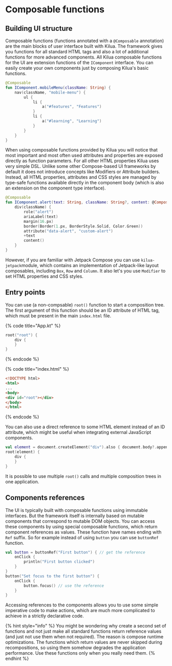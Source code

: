 # Composable functions

## Building UI structure

Composable functions (functions annotated with a `@Composable` annotation) are the main blocks of user interface built with Kilua. The framework gives you functions for all standard HTML tags and also a lot of additional functions for more advanced components. All Kilua composable functions for the UI are extension functions of the `IComponent` interface. You can easily create your own components just by composing Kilua's basic functions.

```kotlin
@Composable
fun IComponent.mobileMenu(className: String) {
    nav(className, "mobile-menu") {
        ul {
            li {
                a("#features", "Features")
            }
            li {
                a("#learning", "Learning")
            }
        }
    }
}
```

When using composable functions provided by Kilua you will notice that most important and most often used attributes and properties are exposed directly as function parameters. For all other HTML properties Kilua uses very simple DSL. Unlike some other Compose-based UI frameworks by default it does not introduce concepts like Modifiers or Attribute builders. Instead, all HTML properties, attributes and CSS styles are managed by type-safe functions available directly in the component body (which is also an extension on the component type interface).&#x20;

```kotlin
@Composable
fun IComponent.alert(text: String, className: String?, content: @Composable IDiv.() -> Unit = {}) {
    div(className) {
        role("alert")
        ariaLabel(text)
        margin(16.px)
        border(Border(1.px, BorderStyle.Solid, Color.Green))
        attribute("data-alert", "custom-alert")
        +text
        content()
    }
}
```

However, if you are familiar with Jetpack Compose you can use `kilua-jetpack`module, which contains an implementation of Jetpack-like layout composables, including `Box`, `Row` and `Column`. It also let's you use `Modifier` to set HTML properties and CSS styles.

## Entry points

You can use (a non-compsable) `root()` function to start a composition tree. The first argument of this function should be an ID attribute of HTML tag, which must be present in the main `index.html` file.

{% code title="App.kt" %}
```kotlin
root("root") {
    div {
    }
}
```
{% endcode %}

{% code title="index.html" %}
```html
<!DOCTYPE html>
<html>
...
<body>
<div id="root"></div>
</body>
</html>
```
{% endcode %}

You can also use a direct reference to some HTML element instead of an ID attribute, which might be useful when integrating external JavaScript components.

```kotlin
val element = document.createElement("div").also { document.body?.appendChild(it) }
root(element) {
    div {
    }
}
```

It is possible to use multiple `root()` calls and multiple composition trees in one application.

## Components references

The UI is typically built with composable functions using immutable interfaces. But the framework itself is internally based on mutable components that correspond to mutable DOM objects. You can access these components by using special composable functions, which return component references as values. These function have names ending with `Ref` suffix. So for example instead of using `button` you can use `buttonRef` function.

```kotlin
val button = buttonRef("First button") { // get the reference
    onClick {
        println("First button clicked")
    }
}
button("Set focus to the first button") {
    onClick {
        button.focus() // use the reference
    }
}
```

Accessing references to the components allows you to use some simple imperative code to make actions, which are much more complicated to achieve in a strictly declarative code.&#x20;

{% hint style="info" %}
You might be wondering why create a second set of functions and not just make all standard functions return reference values (and just not use them when not required). The reason is compose runtime optimizations. The functions which return values are never skipped during recompositions, so using them somehow degrades the application performance. Use these functions only when you really need them.
{% endhint %}
